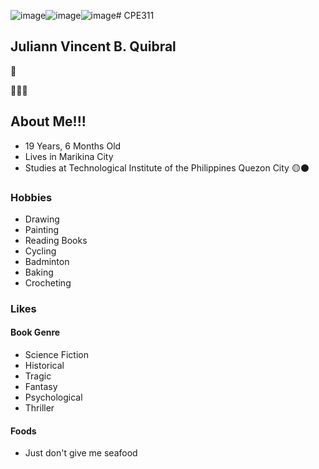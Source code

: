 ![image](https://github.com/Juuuuls/CPE311/assets/128808115/e36ddc15-9659-4e5a-8397-5dc159cfb626)![image](https://github.com/Juuuuls/CPE311/assets/128808115/70698472-5d01-449b-bf45-efbdee780f0c)![image](https://github.com/Juuuuls/CPE311/assets/128808115/8c6f638c-77c0-468e-99e1-6e973c018d8a)# CPE311

## Juliann Vincent B. Quibral 
:slightly_smiling_face:

:space_invader::space_invader::space_invader:
## About Me!!!
* 19 Years, 6 Months Old
* Lives in Marikina City
* Studies at Technological Institute of the Philippines Quezon City :yellow_circle::black_circle:

### Hobbies
* Drawing
* Painting
* Reading Books
* Cycling
* Badminton
* Baking
* Crocheting

### Likes
#### Book Genre
* Science Fiction
* Historical
* Tragic
* Fantasy
* Psychological
* Thriller

#### Foods
* Just don't give me seafood 


